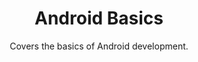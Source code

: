---
layout: guide
title: Android Basics
subtitle: Covers the basics of Android development.
link: /guides/basics.html
slides_url: https://docs.google.com/presentation/d/14OYulsn40k4bqFrruXCIciQ0VDJ70Qoqf_YvvJ546BQ/embed
download_url: https://docs.google.com/presentation/d/14OYulsn40k4bqFrruXCIciQ0VDJ70Qoqf_YvvJ546BQ/export/pptx

additional_links:

---
